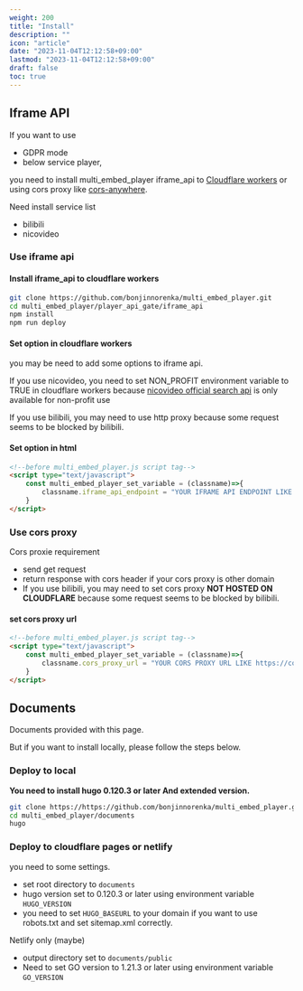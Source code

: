```yaml
---
weight: 200
title: "Install"
description: ""
icon: "article"
date: "2023-11-04T12:12:58+09:00"
lastmod: "2023-11-04T12:12:58+09:00"
draft: false
toc: true
---
```


## Iframe API

If you want to use

- GDPR mode
- below service player,

you need to install multi_embed_player iframe_api to [Cloudflare workers](https://workers.cloudflare.com/)
or using cors proxy like [cors-anywhere](https://github.com/Rob--W/cors-anywhere).

Need install service list

- bilibili
- nicovideo

### Use iframe api

#### Install iframe_api to cloudflare workers

```bash
git clone https://github.com/bonjinnorenka/multi_embed_player.git
cd multi_embed_player/player_api_gate/iframe_api
npm install
npm run deploy
```

#### Set option in cloudflare workers

you may be need to add some options to iframe api.

If you use nicovideo, you need to set NON_PROFIT environment variable to TRUE in cloudflare workers because [nicovideo official search api](https://site.nicovideo.jp/search-api-docs/snapshot) is only available for non-profit use

If you use bilibili, you may need to use http proxy because some request seems to be blocked by bilibili.

#### Set option in html

```html
<!--before multi_embed_player.js script tag-->
<script type="text/javascript">
    const multi_embed_player_set_variable = (classname)=>{
        classname.iframe_api_endpoint = "YOUR IFRAME API ENDPOINT LIKE https://iframe_api.ryokuryu.workers.dev";
    }
</script>
```

### Use cors proxy

Cors proxie requirement

- send get request
- return response with cors header if your cors proxy is other domain
- If you use bilibili, you may need to set cors proxy **NOT HOSTED ON CLOUDFLARE** because some request seems to be blocked by bilibili.

#### set cors proxy url

```html
<!--before multi_embed_player.js script tag-->
<script type="text/javascript">
    const multi_embed_player_set_variable = (classname)=>{
        classname.cors_proxy_url = "YOUR CORS PROXY URL LIKE https://cors-anywhere.herokuapp.com";
    }
</script>
```

## Documents

Documents provided with this page.

But if you want to install locally, please follow the steps below.

### Deploy to local

**You need to install hugo 0.120.3 or later And extended version.**

```bash
git clone https://https://github.com/bonjinnorenka/multi_embed_player.git
cd multi_embed_player/documents
hugo
```

### Deploy to cloudflare pages or netlify

you need to some settings.

- set root directory to `documents`
- hugo version set to 0.120.3 or later using environment variable `HUGO_VERSION`
- you need to set `HUGO_BASEURL` to your domain if you want to use robots.txt and set sitemap.xml correctly.

Netlify only (maybe)

- output directory set to `documents/public`
- Need to set GO version to 1.21.3 or later using environment variable `GO_VERSION`
